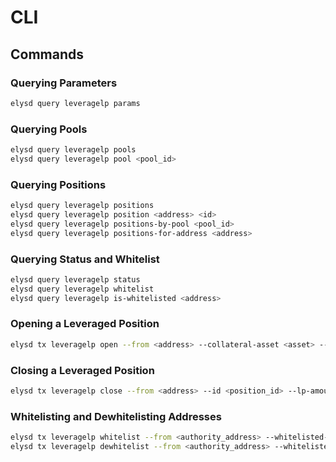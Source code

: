 <!--
order: 5
-->

# CLI

## Commands

### Querying Parameters

```bash
elysd query leveragelp params
```

### Querying Pools

```bash
elysd query leveragelp pools
elysd query leveragelp pool <pool_id>
```

### Querying Positions

```bash
elysd query leveragelp positions
elysd query leveragelp position <address> <id>
elysd query leveragelp positions-by-pool <pool_id>
elysd query leveragelp positions-for-address <address>
```

### Querying Status and Whitelist

```bash
elysd query leveragelp status
elysd query leveragelp whitelist
elysd query leveragelp is-whitelisted <address>
```

### Opening a Leveraged Position

```bash
elysd tx leveragelp open --from <address> --collateral-asset <asset> --collateral-amount <amount> --amm-pool-id <pool_id> --leverage <leverage> --stop-loss-price <price> --chain-id <chain_id> --yes
```

### Closing a Leveraged Position

```bash
elysd tx leveragelp close --from <address> --id <position_id> --lp-amount <amount> --chain-id <chain_id> --yes
```

### Whitelisting and Dewhitelisting Addresses

```bash
elysd tx leveragelp whitelist --from <authority_address> --whitelisted-address <address> --chain-id <chain_id> --yes
elysd tx leveragelp dewhitelist --from <authority_address> --whitelisted-address <address> --chain-id <chain_id> --yes
```
